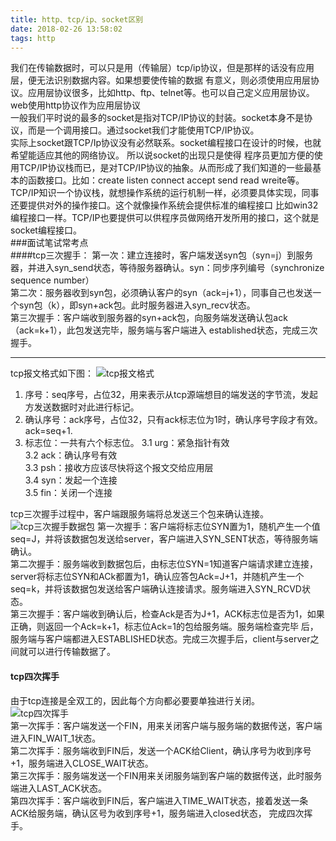 ```yaml
---
title: http、tcp/ip、socket区别
date: 2018-02-26 13:58:02
tags: http
---
```


我们在传输数据时，可以只是用（传输层）tcp/ip协议，但是那样的话没有应用层，便无法识别数据内容。如果想要使传输的数据
有意义，则必须使用应用层协议。应用层协议很多，比如http、ftp、telnet等。也可以自己定义应用层协议。web使用http协议作为应用层协议  
一般我们平时说的最多的socket是指对TCP/IP协议的封装。socket本身不是协议，而是一个调用接口。通过socket我们才能使用TCP/IP协议。  
实际上socket跟TCP/Ip协议没有必然联系。socket编程接口在设计的时候，也就希望能适应其他的网络协议。 所以说socket的出现只是使得
程序员更加方便的使用TCP/IP协议栈而已，是对TCP/IP协议的抽象。从而形成了我们知道的一些最基本的函数接口。比如：create listen 
connect accept send read wreite等。  
TCP/IP知识一个协议栈，就想操作系统的运行机制一样，必须要具体实现，同事还要提供对外的操作接口。这个就像操作系统会提供标准的编程接口
比如win32编程接口一样。TCP/IP也要提供可以供程序员做网络开发所用的接口，这个就是socket编程接口。  
###面试笔试常考点  
####tcp三次握手：
第一次：建立连接时，客户端发送syn包（syn=j）到服务器，并进入syn_send状态，等待服务器确认。syn：同步序列编号（synchronize sequence number）  
第二次：服务器收到syn包，必须确认客户的syn（ack=j+1），同事自己也发送一个syn包（k），即syn+ack包。此时服务器进入syn_recv状态。  
第三次握手：客户端收到服务器的syn+ack包，向服务端发送确认包ack（ack=k+1），此包发送完毕，服务端与客户端进入
established状态，完成三次握手。
  
---
  
tcp报文格式如下图：
![tcp报文格式](http://blog.chinaunix.net/attachment/201304/7/22312037_1365321234nnNc.png)

1. 序号：seq序号，占位32，用来表示从tcp源端想目的端发送的字节流，发起方发送数据时对此进行标记。  
2. 确认序号：ack序号，占位32，只有ack标志位为1时，确认序号字段才有效。ack=seq+1.
3. 标志位：一共有六个标志位。
    3.1 urg：紧急指针有效  
    3.2 ack：确认序号有效  
    3.3 psh：接收方应该尽快将这个报文交给应用层  
    3.4 syn：发起一个连接  
    3.5 fin：关闭一个连接  

tcp三次握手过程中，客户端跟服务端将总发送三个包来确认连接。  
![tcp三次握手数据包](http://blog.chinaunix.net/attachment/201304/8/22312037_1365405910EROI.png)
第一次握手：客户端将标志位SYN置为1，随机产生一个值seq=J，并将该数据包发送给server，客户端进入SYN_SENT状态，等待服务端确认。  
第二次握手：服务端收到数据包后，由标志位SYN=1知道客户端请求建立连接，server将标志位SYN和ACk都置为1，确认应答包Ack=J+1，并随机产生一个
seq=k，并将该数据包发送给客户端确认连接请求。服务端进入SYN_RCVD状态。  
第三次握手：客户端收到确认后，检查Ack是否为J+1，ACK标志位是否为1，如果正确，则返回一个Ack=k+1，标志位Ack=1的包给服务端。服务端检查完毕
后，服务端与客户端都进入ESTABLISHED状态。完成三次握手后，client与server之间就可以进行传输数据了。  

#### tcp四次挥手  
由于tcp连接是全双工的，因此每个方向都必要要单独进行关闭。  
![tcp四次挥手](http://blog.chinaunix.net/attachment/201304/9/22312037_1365503104wDR0.png)  
第一次挥手：客户端发送一个FIN，用来关闭客户端与服务端的数据传送，客户端进入FIN_WAIT_1状态。  
第二次挥手：服务端收到FIN后，发送一个ACK给Client，确认序号为收到序号+1，服务端进入CLOSE_WAIT状态。   
第三次挥手：服务端发送一个FIN用来关闭服务端到客户端的数据传送，此时服务端进入LAST_ACK状态。  
第四次挥手：客户端收到FIN后，客户端进入TIME_WAIT状态，接着发送一条ACK给服务端，确认区号为收到序号+1，服务端进入closed状态，
完成四次挥手。

